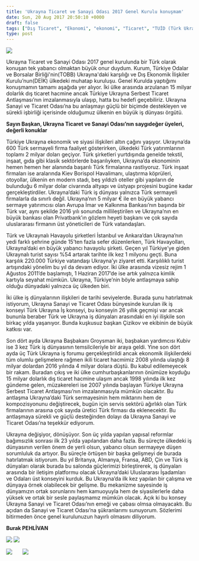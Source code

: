 ```yaml
---
title: 'Ukrayna Ticaret ve Sanayi Odası 2017 Genel Kurulu konuşmam'
date: Sun, 20 Aug 2017 20:50:10 +0000
draft: false
tags: ["Dış Ticaret", "Ekonomi", "ekonomi", "Ticaret", "TUİD (Türk Ukrayna İşadamları Derneği)", "Türkiye Ukrayna Serbest Ticaret Antlaşması", "Ukrayna", "Ukrayna Ticaret ve Sanayi Odası"]
type: post
---
```


![](http://burakpehlivan.org/wp-content/uploads/2017/08/IMG_2984-32-Копировать.jpg)




Ukrayna Ticaret ve Sanayi Odası 2017 genel kurulunda bir Türk olarak konuşan tek yabancı olmaktan büyük onur duydum. Kurum, Türkiye Odalar ve Borsalar Birliği'nin(TOBB) Ukrayna'daki karşılığı ve Dış Ekonomik İlişkiler Kurulu’nun(DEİK) ülkedeki muhatap kuruluşu. Genel Kurulda yaptığımı konuşmamın tamamı aşağıda yer alıyor. İki ülke arasında arzulanan 15 milyar dolarlık dış ticaret hacmine ancak Türkiye Ukrayna Serbest Ticaret Antlaşması’nın imzalanmasıyla ulaşıp, hatta bu hedefi geçebiliriz. Ukrayna Sanayi ve Ticaret Odası’na bu anlaşmayı güçlü bir biçimde destekleyen ve sürekli işbirliği içerisinde olduğumuz ülkenin en büyük iş dünyası örgütü.




**Sayın Başkan, Ukrayna Ticaret ve Sanayi Odası’nın saygıdeğer üyeleri, değerli konuklar**




Türkiye Ukrayna ekonomik ve siyasi ilişkileri altın çağını yaşıyor. Ukrayna’da 600 Türk sermayeli firma faaliyet gösterirken, ülkedeki Türk yatırımlarının toplamı 2 milyar doları geçiyor. Türk şirketleri yurtdışında genelde tekstil, inşaat, gıda gibi klasik sektörlerde başarılıyken, Ukrayna’da ekonominin hemen hemen her alanında başarılı Türk firmalarına rastlıyoruz. Türk inşaat firmaları ise aralarında Kiev Borispol Havalimanı, ulaştırma köprüleri, otoyollar, ülkenin en modern stadı, beş yıldızlı oteller gibi yapıların de bulunduğu 6 milyar dolar civarında altyapı ve üstyapı projesini bugüne kadar gerçekleştirdiler. Ukrayna’daki Türk iş dünyası yalnızca Türk sermayeli firmalarla da sınırlı değil. Ukrayna’nın 5 milyar € ile en büyük yabancı sermaye yatırımcısı olan Avrupa İmar ve Kalkınma Bankası’nın başında bir Türk var, aynı şekilde 2016 yılı sonunda millileştirilen ve Ukrayna’nın en büyük bankası olan Privatbank’ın gözlem heyeti başkanı ve çok sayıda uluslararası firmanın üst yöneticileri de Türk vatandaşları.




Türk ve Ukraynalı Havayolu şirketleri İstanbul ve Ankara’dan Ukrayna’nın yedi farklı şehrine günde 15’ten fazla sefer düzenlerken, Türk Havayolları, Ukrayna’daki en büyük yabancı havayolu şirketi. Geçen yıl Türkiye’ye giden Ukraynalı turist sayısı %54 artarak tarihte ilk kez 1 milyonu geçti. Buna karşılık 220.000 Türkiye vatandaşı Ukrayna’yı ziyaret etti. Karşılılıklı turist artışındaki yönelim bu yıl da devam ediyor. İki ülke arasında vizesiz rejim 1 Ağustos 2011’de başlamıştı, 1 Haziran 2017’de ise artık yalnızca kimlik kartıyla seyahat mümkün. Ukrayna, Türkiye’nin böyle antlaşmaya sahip olduğu dünyadaki yalnızca üç ülkeden biri.




İki ülke iş dünyalarının ilişkileri de tarihi seviyelerde. Burada şunu hatırlatmak istiyorum, Ukrayna Sanayi ve Ticaret Odası bünyesinde kurulan ilk iş konseyi Türk Ukrayna İş konseyi, bu konseyin 26 yıllık geçmişi var ancak bununla beraber Türk ve Ukrayna iş dünyaları arasındaki en iyi ilişkile son birkaç yılda yaşanıyor. Bunda kuşkusuz başkan Çizikov ve ekibinin de büyük katkısı var.




Son dört ayda Ukrayna Başbakanı Groysman iki, başbakan yardımcısı Kubiv ise 3 kez Türk iş dünyasının temsilcileriyle bir araya geldi. Yine son dört ayda üç Türk Ukrayna iş forumu gerçekleştirildi ancak ekonomik ilişkilerdeki tüm olumlu gelişmelere rağmen ikili ticaret hacmimiz 2008 yılında ulaştığı 8 milyar dolardan 2016 yılında 4 milyar dolara düştü. Bu kabul edilemeyecek bir rakam. Buradan çıkış ve iki ülke cumhurbaşkanlarının önümüze koyduğu 15 milyar dolarlık dış ticaret hacmine ulaşım ancak 1998 yılında ilk kez gündeme gelen, müzakereleri ise 2007 yılında başlayan Türkiye Ukrayna Serbest Ticaret Antlaşması’nın imzalanmasıyla mümkün olacaktır. Bu antlaşma Ukrayna’daki Türk sermayesinin hem miktarını hem de kompozisyonunu değiştirecek, bugün için servis sektörü ağırlıklı olan Türk firmalarının arasına çok sayıda üretici Türk firması da eklenecektir. Bu antlaşmaya sürekli ve güçlü desteğinden dolayı da Ukrayna Sanayi ve Ticaret Odası’na teşekkür ediyorum.




Ukrayna değişiyor, dönüşüyor. Son üç yılda yapılan yapısal reformlar bağımsızlık sonrası ilk 23 yılda yapılandan daha fazla. Bu süreçte ülkedeki iş dünyasının verilen önem de yerli olsun, yabancı olsun sermayeye düşen sorumluluk da artıyor. Bu süreçle örtüşen bir başka gelişmeyi de burada hatırlatmak istiyorum. Bu yıl Britanya, Almanya, Fransa, ABD, Çin ve Türk iş dünyaları olarak burada bu salonda güçlerimizi birleştirerek, iş dünyaları arasında bir iletişim platformu olacak Ukrayna’daki Uluslararası İşadamları ve Odaları üst konseyini kurduk. Bu Ukrayna’da ilk kez yapılan bir çalışma ve dünyaya örnek olabilecek bir gelişme. Bu mekanizme sayesinde iş dünyamızın ortak sorunlarını hem kamuoyuyla hem de siyasilerlerle daha yüksek ve ortak bir sesle paylaşmamız mümkün olacak. Açık ki bu konsey Ukrayna Sanayi ve Ticaret Odası’nın emeği ve çabası olmsa olmayacaktı. Bu açıdan da Sanayi ve Ticaret Odası’na şükranlarımı sunuyorum. Sözlerimi bitirmeden önce genel kurulunuzun hayırlı olmasını diliyorum.




**Burak PEHLİVAN**


![](http://burakpehlivan.org/wp-content/uploads/2017/08/IMG_2987-33-Копировать.jpg) ![](http://burakpehlivan.org/wp-content/uploads/2017/08/IMG_2992-34-Копировать.jpg)


![](http://burakpehlivan.org/wp-content/uploads/2017/08/IMG_2898-4-Копировать.jpg)       ![](http://burakpehlivan.org/wp-content/uploads/2017/08/IMG_2971-26-Копировать.jpg)


